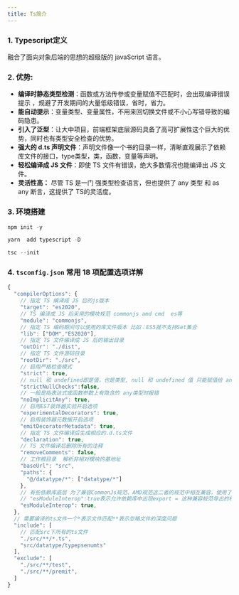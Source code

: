 ```yaml
---
title: Ts简介
---
```


### 1. Typescript定义

融合了面向对象后端的思想的超级版的 javaScript  语言。

### 2. 优势:

* **编译时静态类型检测**：函数或方法传参或变量赋值不匹配时，会出现编译错误提示 ，规避了开发期间的大量低级错误，省时，省力。
* **能自动提示**：变量类型、变量属性，不用来回切换文件或不小心写错导致的编码隐患。
* **引入了泛型**：让大中项目，前端框架底层源码具备了高可扩展性这个巨大的优势，同时也有类型安全检查的优势。
* **强大的 d.ts 声明文件**：声明文件像一个书的目录一样，清晰直观展示了依赖库文件的接口，type类型，类，函数，变量等声明。
* **轻松编译成 JS 文件**：即使 TS 文件有错误，绝大多数情况也能编译出 JS 文件。
* **灵活性高：** 尽管 TS 是一门 强类型检查语言，但也提供了 any 类型 和 as any 断言，这提供了 TS的灵活度。

### 3. 环境搭建

```powershell
npm init -y 

yarn  add typescript -D

tsc --init
```


### 4. `tsconfig.json` 常用 18 项配置选项详解

```js
{
  "compilerOptions": {
    // 指定 TS 编译成 JS 后的js版本
    "target": "es2020",
    // TS 编译成 JS 后采用的模块规范 commonjs amd cmd  es等  
    "module": "commonjs", 
    // 指定 TS 编码期间可以使用的库文件版本 比如：ES5就不支持Set集合       
    "lib": ["DOM","ES2020"],
    // 指定 TS 文件编译成 JS 后的输出目录
    "outDir": "./dist",
    // 指定 TS 文件源码目录
    "rootDir": "./src",
    // 启用严格检查模式
    "strict": true,
    // null 和 undefined即是值，也是类型, null 和 undefined 值 只能赋值给 any ,unknown和它们各自的类型
    "strictNullChecks":false,
    // 一般是指表达式或函数参数上有隐含的 any类型时报错
    "noImplicitAny": true,
    // 启用ES7装饰器实验开启选项
    "experimentalDecorators": true,
    // 启用装饰器元数据开启选项
    "emitDecoratorMetadata": true,
    // 指定 TS 文件编译后生成相应的.d.ts文件
    "declaration": true,
    // TS 文件编译后删除所有的注释
    "removeComments": false,
    // 工作根目录  解析非相对模块的基地址
    "baseUrl": "src",
    "paths": {
      "@/datatype/*": ["datatype/*"]
    },    
    // 有些依赖库底层 为了兼容CommonJs规范、AMD规范这二者的规范中相互兼容，使用了 export =，将二者规范统一。
    // "esModuleInterop":true表示允许依赖库中出现export = 这种兼容规范导出的格式，TS 可以用import from导入 
    "esModuleInterop": true,  
  },
  // 需要编译的ts文件一个*表示文件匹配**表示忽略文件的深度问题
  "include": [ 
    // 匹配src下所有的ts文件
    "./src/**/*.ts", 
    "src/datatype/typepsenumts"
  ],
  "exclude": [
    "./src/**/test",
    "./src/**/premit", 
  ]
} 
```

